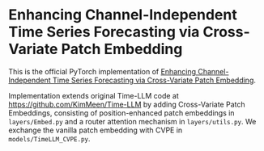# Enhancing Channel-Independent Time Series Forecasting via Cross-Variate Patch Embedding
This is the official PyTorch implementation of [Enhancing Channel-Independent Time Series Forecasting via Cross-Variate Patch Embedding](https://arxiv.org/abs/2505.12761).

Implementation extends original Time-LLM code at https://github.com/KimMeen/Time-LLM by adding Cross-Variate Patch Embeddings, consisting of position-enhanced patch embeddings in `layers/Embed.py` and a router attention mechanism in `layers/utils.py`. We exchange the vanilla patch embedding with CVPE in `models/TimeLLM_CVPE.py`. 
